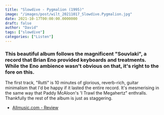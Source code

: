```yaml
---
title: "Slowdive - Pygmalion (1995)"
image: "/images/post/wilt_20211017_Slowdive.Pygmalion.jpg"
date: 2021-10-17T00:00:00.0000000
draft: false
author: "David"
tags: ["slowdive"]
categories: ["Listen"]
---
```

### This beautiful album follows the magnificent "Souvlaki", a record that Brian Eno provided keyboards and treatments. While the Eno ambience wasn't obvious on that, it's right to the fore on this.

 The first track, "Rutti" is 10 minutes of glorious, reverb-rich, guitar minimalism that I'd be happy if it lasted the entire record.  It's mesmerising in the same way that Paddy McAloon's 'I Trawl the Megahertz" enthralls.   
Thankfully the rest of the album is just as staggering.

-  [Allmusic.com - Review](https://www.allmusic.com/album/pygmalion-mw0000887091)